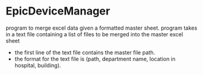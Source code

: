 # EpicDeviceManager
program to merge excel data given a formatted master sheet.
program takes in a text file containing a list of files to be merged into the master excel sheet
   - the first line of the text file contains the master file path.
  - the format for the text file is (path, department name, location in hospital, building).
